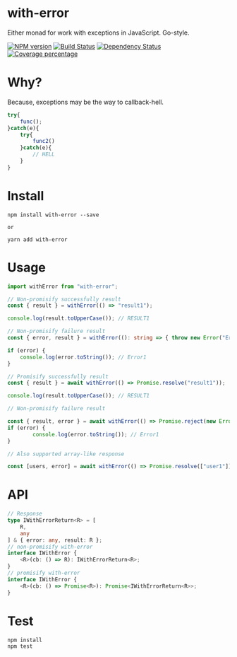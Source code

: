 # with-error

Either monad for work with exceptions in JavaScript. Go-style.

[![NPM version][npm-image]][npm-url] [![Build Status][travis-image]][travis-url] [![Dependency Status][daviddm-image]][daviddm-url] [![Coverage percentage][coveralls-image]][coveralls-url]

# Why?

Because, exceptions may be the way to callback-hell.

```typescript
try{
    func();
}catch(e){
    try{
        func2()
    }catch(e){
        // HELL
    }    
}
```

# Install

    npm install with-error --save

    or

    yarn add with-error

# Usage

```typescript
import withError from "with-error";

// Non-promisify successfully result
const { result } = withError(() => "result1");

console.log(result.toUpperCase()); // RESULT1

// Non-promisify failure result
const { error, result } = withError((): string => { throw new Error("Error1"); } );

if (error) {
    console.log(error.toString()); // Error1
}

// Promisify successfully result
const { result } = await withError(() => Promise.resolve("result1"));

console.log(result.toUpperCase()); // RESULT1

// Non-promisify failure result

const { result, error } = await withError(() => Promise.reject(new Error("Error1")));
if (error) {
        console.log(error.toString()); // Error1
}

// Also supported array-like response

const [users, error] = await withError(() => Promise.resolve(["user1"]));

```


# API

```typescript
// Response
type IWithErrorReturn<R> = [
    R,
    any
] & { error: any, result: R };
// non-promisify with-error
interface IWithError {
    <R>(cb: () => R): IWithErrorReturn<R>;
}
// promisify with-error
interface IWithError {
    <R>(cb: () => Promise<R>): Promise<IWithErrorReturn<R>>;
}
```    

# Test

    npm install
    npm test

[npm-image]: https://badge.fury.io/js/with-error.svg
[npm-url]: https://npmjs.org/package/with-error
[travis-image]: https://travis-ci.org/arvitaly/with-error.svg?branch=master
[travis-url]: https://travis-ci.org/arvitaly/with-error
[daviddm-image]: https://david-dm.org/arvitaly/with-error.svg?theme=shields.io
[daviddm-url]: https://david-dm.org/arvitaly/with-error
[coveralls-image]: https://coveralls.io/repos/arvitaly/with-error/badge.svg
[coveralls-url]: https://coveralls.io/r/arvitaly/with-error